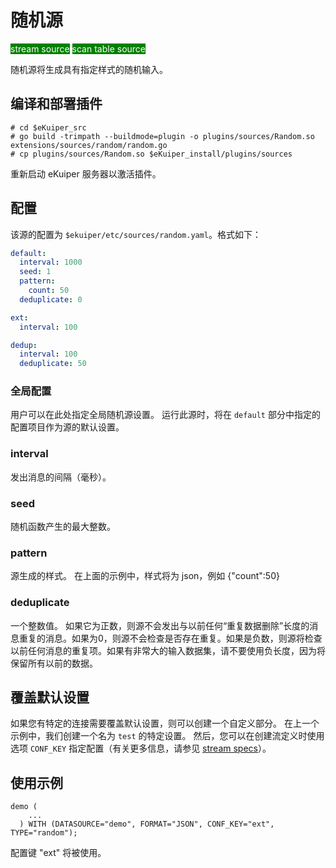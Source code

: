 # 随机源

<span style="background:green;color:white;">stream source</span>
<span style="background:green;color:white">scan table source</span>

随机源将生成具有指定样式的随机输入。

## 编译和部署插件

```shell
# cd $eKuiper_src
# go build -trimpath --buildmode=plugin -o plugins/sources/Random.so extensions/sources/random/random.go
# cp plugins/sources/Random.so $eKuiper_install/plugins/sources
```

重新启动 eKuiper 服务器以激活插件。

## 配置

该源的配置为 `$ekuiper/etc/sources/random.yaml`。格式如下：

```yaml
default:
  interval: 1000
  seed: 1
  pattern:
    count: 50
  deduplicate: 0

ext:
  interval: 100

dedup:
  interval: 100
  deduplicate: 50
```

### 全局配置

用户可以在此处指定全局随机源设置。 运行此源时，将在 `default` 部分中指定的配置项目作为源的默认设置。

### interval

发出消息的间隔（毫秒）。

### seed

随机函数产生的最大整数。

### pattern

源生成的样式。 在上面的示例中，样式将为 json，例如 {"count":50}

### deduplicate

一个整数值。 如果它为正数，则源不会发出与以前任何“重复数据删除”长度的消息重复的消息。如果为0，则源不会检查是否存在重复。如果是负数，则源将检查以前任何消息的重复项。如果有非常大的输入数据集，请不要使用负长度，因为将保留所有以前的数据。

## 覆盖默认设置

如果您有特定的连接需要覆盖默认设置，则可以创建一个自定义部分。 在上一个示例中，我们创建一个名为 `test` 的特定设置。 然后，您可以在创建流定义时使用选项 `CONF_KEY` 指定配置（有关更多信息，请参见 [stream specs](../../../sqls/streams.md)）。

## 使用示例

```text
demo (
    ...
  ) WITH (DATASOURCE="demo", FORMAT="JSON", CONF_KEY="ext", TYPE="random");
```

配置键 "ext" 将被使用。
